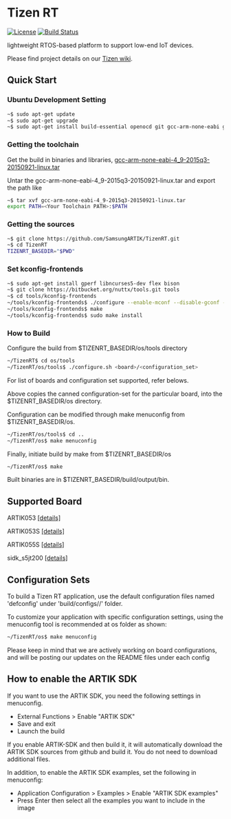 # Tizen RT

[![License](https://img.shields.io/badge/licence-Apache%202.0-brightgreen.svg?style=flat)](LICENSE)
[![Build Status](https://travis-ci.org/SamsungARTIK/TizenRT.svg?branch=artik)](https://travis-ci.org/SamsungARTIK/TizenRT)

lightweight RTOS-based platform to support low-end IoT devices.

Please find project details on our [Tizen wiki](https://wiki.tizen.org/wiki/Tizen_RT).

## Quick Start
### Ubuntu Development Setting

```bash
~$ sudo apt-get update
~$ sudo apt-get upgrade
~$ sudo apt-get install build-essential openocd git gcc-arm-none-eabi gdb-arm-none-eabi minicom
```

### Getting the toolchain

Get the build in binaries and libraries, [gcc-arm-none-eabi-4_9-2015q3-20150921-linux.tar](https://launchpad.net/gcc-arm-embedded/4.9/4.9-2015-q3-update)

Untar the gcc-arm-none-eabi-4_9-2015q3-20150921-linux.tar and export the path like

```bash
~$ tar xvf gcc-arm-none-eabi-4_9-2015q3-20150921-linux.tar
export PATH=<Your Toolchain PATH>:$PATH
```

### Getting the sources

```bash
~$ git clone https://github.com/SamsungARTIK/TizenRT.git
~$ cd TizenRT
TIZENRT_BASEDIR="$PWD"
```

### Set kconfig-frontends

```bash
~$ sudo apt-get install gperf libncurses5-dev flex bison
~$ git clone https://bitbucket.org/nuttx/tools.git tools
~$ cd tools/kconfig-frontends
~/tools/kconfig-frontends$ ./configure --enable-mconf --disable-gconf --disable-qconf --prefix=/usr
~/tools/kconfig-frontends$ make
~/tools/kconfig-frontends$ sudo make install
```

### How to Build

Configure the build from $TIZENRT_BASEDIR/os/tools directory
```bash
~/TizenRT$ cd os/tools
~/TizenRT/os/tools$ ./configure.sh <board>/<configuration_set>
```
For list of boards and configuration set supported, refer belows.

Above copies the canned configuration-set for the particular board, into the $TIZENRT_BASEDIR/os directory.

Configuration can be modified through make menuconfig from $TIZENRT_BASEDIR/os.
```bash
~/TizenRT/os/tools$ cd ..
~/TizenRT/os$ make menuconfig
```

Finally, initiate build by make from $TIZENRT_BASEDIR/os
```bash
~/TizenRT/os$ make
```

Built binaries are in $TIZENRT_BASEDIR/build/output/bin.

## Supported Board

ARTIK053 [[details]](build/configs/artik053/README.md)

ARTIK053S [[details]](build/configs/artik053s/README.md)

ARTIK055S [[details]](build/configs/artik055s/README.md)

sidk_s5jt200 [[details]](build/configs/sidk_s5jt200/README.md)

## Configuration Sets

To build a Tizen RT application, use the default configuration files named 'defconfig' under 'build/configs/<board>/' folder.

To customize your application with specific configuration settings, using the menuconfig tool is recommended at os folder as shown:
```bash
~/TizenRT/os$ make menuconfig
```
Please keep in mind that we are actively working on board configurations, and will be posting our updates on the README files under each config

## How to enable the ARTIK SDK

If you want to use the ARTIK SDK, you need the following settings in menuconfig.
 * External Functions > Enable "ARTIK SDK"
 * Save and exit
 * Launch the build

If you enable ARTIK-SDK and then build it, it will automatically download the ARTIK SDK
sources from github and build it. You do not need to download additional files.

In addition, to enable the ARTIK SDK examples, set the following in menuconfig:
 * Application Configuration > Examples > Enable "ARTIK SDK examples"
 * Press Enter then select all the examples you want to include in the image
